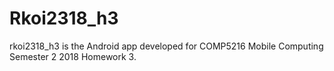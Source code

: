 # Rkoi2318_h3

rkoi2318_h3 is the Android app developed for COMP5216 Mobile Computing Semester 2 2018 Homework 3. 

